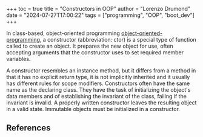 +++
toc = true
title = "Constructors in OOP"
author = "Lorenzo Drumond"
date = "2024-07-27T17:00:22"
tags = ["programming",  "OOP",  "boot_dev"]
+++



In class-based, object-oriented programming [object-oriented-programming](/wiki/object-oriented-programming/), a constructor (abbreviation: ctor) is a special type of function called to create an object. It prepares the new object for use, often accepting arguments that the constructor uses to set required member variables.

A constructor resembles an instance method, but it differs from a method in that it has no explicit return type, it is not implicitly inherited and it usually has different rules for scope modifiers. Constructors often have the same name as the declaring class. They have the task of initializing the object's data members and of establishing the invariant of the class, failing if the invariant is invalid. A properly written constructor leaves the resulting object in a valid state. Immutable objects must be initialized in a constructor.

## References
